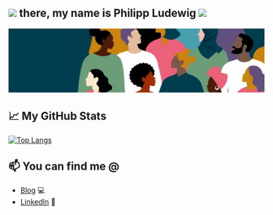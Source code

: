 <h2> <img src="https://i.giphy.com/media/v1.Y2lkPTc5MGI3NjExYzAyYWF2MmdxdDM2MnB6d2plZWFoM3NhMGV0NTJheHg4cHk1OG91MyZlcD12MV9pbnRlcm5hbF9naWZfYnlfaWQmY3Q9dHM/nZZGbTmB6H580xXgEa/giphy.gif" width="50"> there, my name is Philipp Ludewig <img src="https://i.giphy.com/media/v1.Y2lkPTc5MGI3NjExaTlkaGwxZGh0YzZoOW0zNmhoN2x6eTRrdnJkamtuMWt2N295cHYyNiZlcD12MV9pbnRlcm5hbF9naWZfYnlfaWQmY3Q9cw/mPGo386UYlmFy/giphy.gif" width="50"></h2>

<img src="./images/tw_banner.jpeg" alt="Banner for some colors"/>

## 📈 My GitHub Stats

[![Top Langs](https://github-readme-stats.vercel.app/api/top-langs/?username=diesdasjenes&layout=compact)](https://github.com/diesdasjenes/github-readme-stats)

## 📫 You can find me @
<!-- YOU-CAN-FIND-ME:START -->
- [Blog](https://blog.philippludewig.de) 💻
- [LinkedIn](https://www.linkedin.com/in/philipp-ludewig-8574aa9b/) 💼
<!-- YOU-CAN-FIND-ME:END -->

<!--
**DiesDasJenes/diesdasjenes** is a ✨ _special_ ✨ repository because its `README.md` (this file) appears on your GitHub profile.

Here are some ideas to get you started:

- 🔭 I’m currently working on ...
- 🌱 I’m currently learning ...
- 👯 I’m looking to collaborate on ...
- 🤔 I’m looking for help with ...
- 💬 Ask me about ...
- 📫 How to reach me: ...
- 😄 Pronouns: ...
- ⚡ Fun fact: ...
-->
